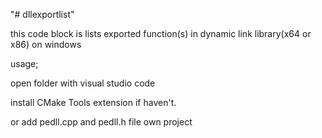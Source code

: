 "# dllexportlist"
 
this code block is lists exported function(s) in dynamic link library(x64 or x86) on windows

usage;

open folder with visual studio code

install CMake Tools extension if haven't.

or add pedll.cpp and pedll.h file own project
